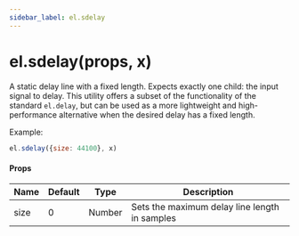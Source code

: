 ```yaml
---
sidebar_label: el.sdelay
---
```


# el.sdelay(props, x)

A static delay line with a fixed length. Expects exactly one child: the input signal to delay.
This utility offers a subset of the functionality of the standard `el.delay`, but can be used as
a more lightweight and high-performance alternative when the desired delay has a fixed length.

Example:
```js
el.sdelay({size: 44100}, x)
```

#### Props

| Name     | Default  | Type   | Description                                   |
| -------- | -------- | ------ | --------------------------------------------- |
| size     | 0        | Number | Sets the maximum delay line length in samples |
